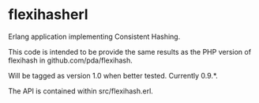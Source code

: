flexihasherl
============

Erlang application implementing Consistent Hashing.

This code is intended to be provide the same results as the PHP
version of flexihash in github.com/pda/flexihash.

Will be tagged as version 1.0 when better tested. Currently 0.9.*.

The API is contained within src/flexihash.erl.
